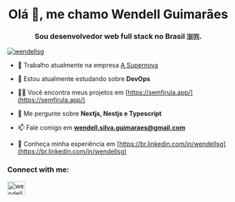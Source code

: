 <h1 align="center">Olá 👋, me chamo Wendell Guimarães</h1>
<h3 align="center">Sou desenvolvedor web full stack no Brasil 🇧🇷.</h3>

<p align="left"> <a href="https://github.com/ryo-ma/github-profile-trophy"><img src="https://github-profile-trophy.vercel.app/?username=wendellsg" alt="wendellsg" /></a> </p>

- 🔭 Trabalho atualmente na empresa [A Supernova](https://github.com/a-supernova)

- 🌱 Estou atualmente estudando sobre **DevOps**

- 👨‍💻 Você encontra meus projetos em [https://semfirula.app/](https://semfirula.app/)

- 💬 Me pergunte sobre **Nextjs, Nestjs e Typescript**

- 📫 Fale comigo em **wendell.silva.guimaraes@gmail.com**

- 📄 Conheça minha esperiência em [https://br.linkedin.com/in/wendellsg](https://br.linkedin.com/in/wendellsg)

<h3 align="left">Connect with me:</h3>
<p align="left">
<a href="https://linkedin.com/in/wendellsg" target="blank"><img align="center" src="https://raw.githubusercontent.com/rahuldkjain/github-profile-readme-generator/master/src/images/icons/Social/linked-in-alt.svg" alt="wendellsg" height="30" width="40" /></a>
</p>
